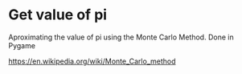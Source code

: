 # Get value of pi
Aproximating the value of pi using the Monte Carlo Method.
Done in Pygame

https://en.wikipedia.org/wiki/Monte_Carlo_method